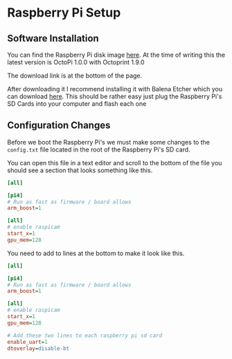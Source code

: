 # Raspberry Pi Setup

## Software Installation

You can find the Raspberry Pi disk image [here](https://octoprint.org/download/).
At the time of writing this the latest version is OctoPi 1.0.0 with Octoprint 1.9.0

The download link is at the bottom of the page.

After downloading it I recommend installing it with Balena Etcher which you can download [here](https://etcher.balena.io/). This should be rather easy just plug the Raspberry Pi's SD Cards into your computer and flash each one

## Configuration Changes

Before we boot the Raspberry Pi's we must make some changes to the `config.txt` file located in the root of the Raspberry Pi's SD card.

You can open this file in a text editor and scroll to the bottom of the file you should see a section that looks something like this.

```ini
[all]

[pi4]
# Run as fast as firmware / board allows
arm_boost=1

[all]
# enable raspicam
start_x=1
gpu_mem=128
```

You need to add to lines at the bottom to make it look like this.

```ini
[all]

[pi4]
# Run as fast as firmware / board allows
arm_boost=1

[all]
# enable raspicam
start_x=1
gpu_mem=128

# Add these two lines to each raspberry pi sd card
enable_uart=1
dtoverlay=disable-bt
```
